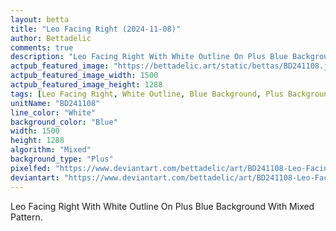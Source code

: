 ```yaml
---
layout: betta
title: "Leo Facing Right (2024-11-08)"
author: Bettadelic
comments: true
description: "Leo Facing Right With White Outline On Plus Blue Background With Mixed Pattern."
actpub_featured_image: "https://bettadelic.art/static/bettas/BD241108.jpg"
actpub_featured_image_width: 1500
actpub_featured_image_height: 1288
tags: [Leo Facing Right, White Outline, Blue Background, Plus Background Pattern, Mixed Pattern, November 2024]
unitName: "BD241108"
line_color: "White"
background_color: "Blue"
width: 1500
height: 1288
algorithm: "Mixed"
background_type: "Plus"
pixelfed: "https://www.deviantart.com/bettadelic/art/BD241108-Leo-Facing-Right-2024-11-08-1119914574"
deviantart: "https://www.deviantart.com/bettadelic/art/BD241108-Leo-Facing-Right-2024-11-08-1119914574"
---
```


Leo Facing Right With White Outline On Plus Blue Background With Mixed Pattern.
